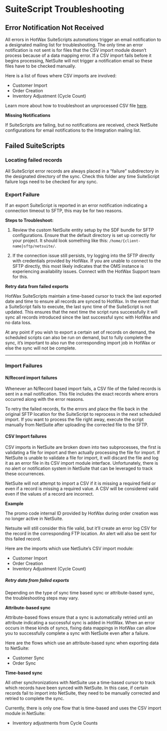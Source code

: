 # SuiteScript Troubleshooting

## Error Notification Not Received

All errors in HotWax SuiteScripts automations trigger an email notification to a designated mailing list for troubleshooting. The only time an error notification is not sent is for files that the CSV import module doesn’t process because of a data mapping error. If a CSV import fails before it begins processing, NetSuite will not trigger a notification email so these files have to be checked manually.

Here is a list of flows where CSV imports are involved:

- Customer Import
- Order Creation
- Inventory Adjustment (Cycle Count)

Learn more about how to troubleshoot an unprocessed CSV file [here](<link to troubleshooting guide>).

**Missing Notifications**

If SuiteScripts are failing, but no notifications are received, check NetSuite configurations for email notifications to the Integration mailing list.


## Failed SuiteScripts

### Locating failed records

All SuiteScript error records are always placed in a “failure” subdirectory in the designated directory of the sync. Check this folder any time SuiteScript failure logs need to be checked for any sync.

### Export Failure

If an export SuiteScript is reported in an error notification indicating a connection timeout to SFTP, this may be for two reasons.

**Steps to Troubleshoot:**

1. Review the custom NetSuite entity setup by the SDF bundle for SFTP configurations. Ensure that the default directory is set up correctly for your project. It should look something like this: `/home/{client-name}sftp/netsuite/`.
   
2. If the connection issue still persists, try logging into the SFTP directly with credentials provided by HotWax. If you are unable to connect to the SFTP directly, this most likely indicates that the OMS instance is experiencing availability issues. Connect with the HotWax Support team for this.

**Retry data from failed exports**

HotWax SuiteScripts maintain a time-based cursor to track the last exported date and time to ensure all records are synced to HotWax. In the event that a SuiteScript fails to execute, the last sync time of the SuiteScript is not updated. This ensures that the next time the script runs successfully it will sync all records introduced since the last successful sync with HotWax and no data loss.

At any point if you wish to export a certain set of records on demand, the scheduled scripts can also be run on demand, but to fully complete the sync, it’s important to also run the corresponding import job in HotWax or else the sync will not be complete.

---

### Import Failures

#### N/Record import failures

Whenever an N/Record based import fails, a CSV file of the failed records is sent in a mail notification. This file includes the exact records where errors occurred along with the error reasons.

To retry the failed records, fix the errors and place the file back in the original SFTP location for the SuiteScript to reprocess in the next scheduled import. If you want to process the file right away, execute the script manually from NetSuite after uploading the corrected file to the SFTP.

#### CSV Import failures

CSV imports in NetSuite are broken down into two subprocesses, the first is validating a file for import and then actually processing the file for import. If NetSuite is unable to validate a file for import, it will discard the file and log it as an error file in its CSV import module interface. Unfortunately, there is no alert or notification system in NetSuite that can be leveraged to track these occurrences.

NetSuite will not attempt to import a CSV if it is missing a required field or even if a record is missing a required value. A CSV will be considered valid even if the values of a record are incorrect.

**Example**

The promo code internal ID provided by HotWax during order creation was no longer active in NetSuite.

Netsuite will still consider this file valid, but it’ll create an error log CSV for the record in the corresponding FTP location. An alert will also be sent for this failed record.

Here are the imports which use NetSuite’s CSV import module:

- Customer Import
- Order Creation
- Inventory Adjustment (Cycle Count)

##### Retry data from failed exports

Depending on the type of sync time based sync or attribute-based sync, the troubleshooting steps may vary.

**Attribute-based sync**

Attribute-based flows ensure that a sync is automatically retried until an attribute indicating a successful sync is added in HotWax. When an error occurs in these kinds of syncs, fixing data mappings in HotWax can allow you to successfully complete a sync with NetSuite even after a failure.

Here are the flows which use an attribute-based sync when exporting data to NetSuite:

- Customer Sync
- Order Sync

**Time-based sync**

All other synchronizations with NetSuite use a time-based cursor to track which records have been synced with NetSuite. In this case, if certain records fail to import into NetSuite, they need to be manually corrected and retried to complete the sync.

Currently, there is only one flow that is time-based and uses the CSV import module in NetSuite:

- Inventory adjustments from Cycle Counts